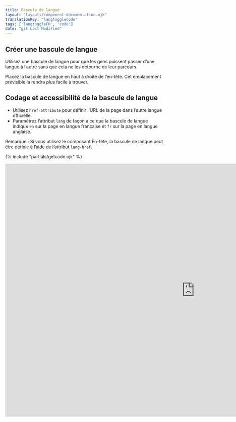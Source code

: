 ```yaml
---
title: Bascule de langue
layout: "layouts/component-documentation.njk"
translationKey: "langtoggleCode"
tags: ['langtoggleFR', 'code']
date: "git Last Modified"
---
```


## Créer une bascule de langue

Utilisez une bascule de langue pour que les gens puissent passer d’une langue à l’autre sans que cela ne les détourne de leur parcours.

Placez la bascule de langue en haut à droite de l’en-tête. Cet emplacement prévisible la rendra plus facile à trouver.

## Codage et accessibilité de la bascule de langue

- Utilisez `href-attribute` pour définir l’URL de la page dans l’autre langue officielle.
- Paramétrez l’attribut `lang` de façon à ce que la bascule de langue indique `en` sur la page en langue française et `fr` sur la page en langue anglaise.

Remarque : Si vous utilisez le composant En-tête, la bascule de langue peut être définie à l’aide de l’attribut `lang-href`.

{% include "partials/getcode.njk" %}

<div class="iframe-container">
  <iframe
    title="Overview of gcds-footer properties and events."
    src="https://cds-snc.github.io/gcds-components/iframe.html?viewMode=docs&singleStory=true&id=components-language-toggle--events-properties"
    width="1200"
    height="800"
    style="display: block; margin: 0 auto;"
    frameBorder="0"
    allow="clipboard-write"
  ></iframe>
</div>
